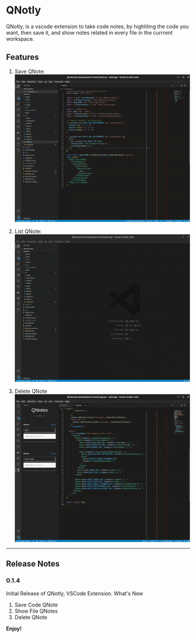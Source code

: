 # QNotly

QNotly, is a vscode extension to take code notes, by highliting the code you want, then save it, and show notes related in every file in the currrent workspace.

## Features

1. Save QNote:
![Add QNotes](images/AddQNotes.gif)

2. List QNote:
![Show File QNotes](images/ShowQNotes.gif)

3. Delete QNote
![Delete QNote](images/DeleteQNote.gif)


---
## Release Notes

### 0.1.4
Initial Release of QNotly, VSCode Extension.
What's New
1. Save Code QNote
2. Show File QNotes
3. Delete QNote

**Enjoy!**
